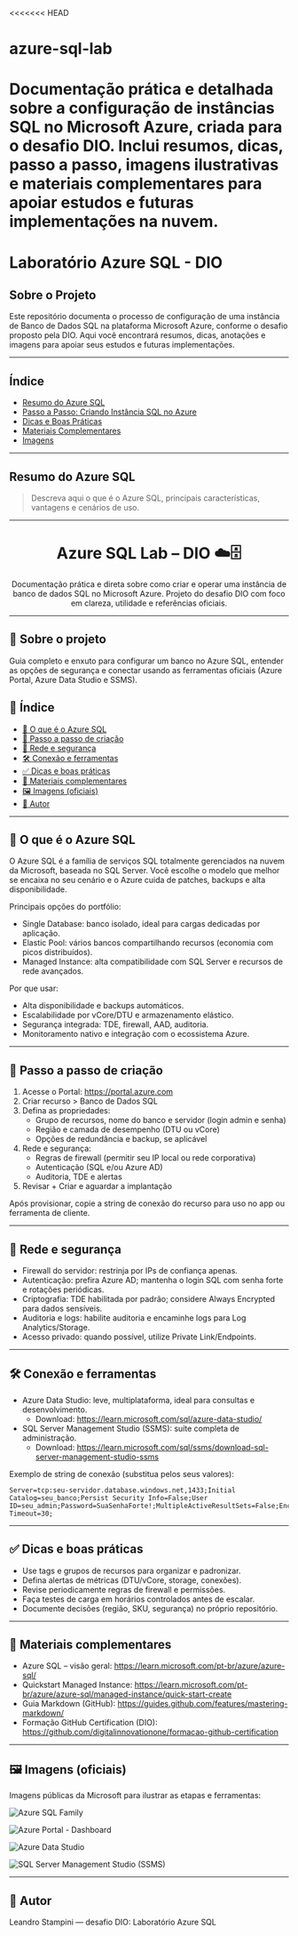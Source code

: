 <<<<<<< HEAD
# azure-sql-lab
Documentação prática e detalhada sobre a configuração de instâncias SQL no Microsoft Azure, criada para o desafio DIO. Inclui resumos, dicas, passo a passo, imagens ilustrativas e materiais complementares para apoiar estudos e futuras implementações na nuvem.
=======
# Laboratório Azure SQL - DIO

## Sobre o Projeto
Este repositório documenta o processo de configuração de uma instância de Banco de Dados SQL na plataforma Microsoft Azure, conforme o desafio proposto pela DIO. Aqui você encontrará resumos, dicas, anotações e imagens para apoiar seus estudos e futuras implementações.

---

## Índice
- [Resumo do Azure SQL](#resumo-do-azure-sql)
- [Passo a Passo: Criando Instância SQL no Azure](#passo-a-passo-criando-instância-sql-no-azure)
- [Dicas e Boas Práticas](#dicas-e-boas-práticas)
- [Materiais Complementares](#materiais-complementares)
- [Imagens](#imagens)

---

## Resumo do Azure SQL
> Descreva aqui o que é o Azure SQL, principais características, vantagens e cenários de uso.

---

<div align="center">

# Azure SQL Lab – DIO ☁️🗄️

Documentação prática e direta sobre como criar e operar uma instância de banco de dados SQL no Microsoft Azure. Projeto do desafio DIO com foco em clareza, utilidade e referências oficiais.

</div>

---

## 🔎 Sobre o projeto
Guia completo e enxuto para configurar um banco no Azure SQL, entender as opções de segurança e conectar usando as ferramentas oficiais (Azure Portal, Azure Data Studio e SSMS).

## 🧭 Índice
- [📘 O que é o Azure SQL](#-o-que-é-o-azure-sql)
- [🚀 Passo a passo de criação](#-passo-a-passo-de-criação)
- [🔐 Rede e segurança](#-rede-e-segurança)
- [🛠️ Conexão e ferramentas](#️-conexão-e-ferramentas)
- [✅ Dicas e boas práticas](#-dicas-e-boas-práticas)
- [🔗 Materiais complementares](#-materiais-complementares)
- [🖼️ Imagens (oficiais)](#️-imagens-oficiais)
- [👤 Autor](#-autor)

---

## 📘 O que é o Azure SQL
O Azure SQL é a família de serviços SQL totalmente gerenciados na nuvem da Microsoft, baseada no SQL Server. Você escolhe o modelo que melhor se encaixa no seu cenário e o Azure cuida de patches, backups e alta disponibilidade.

Principais opções do portfólio:
- Single Database: banco isolado, ideal para cargas dedicadas por aplicação.
- Elastic Pool: vários bancos compartilhando recursos (economia com picos distribuídos).
- Managed Instance: alta compatibilidade com SQL Server e recursos de rede avançados.

Por que usar:
- Alta disponibilidade e backups automáticos.
- Escalabilidade por vCore/DTU e armazenamento elástico.
- Segurança integrada: TDE, firewall, AAD, auditoria.
- Monitoramento nativo e integração com o ecossistema Azure.

---

## 🚀 Passo a passo de criação
1) Acesse o Portal: https://portal.azure.com
2) Criar recurso > Banco de Dados SQL
3) Defina as propriedades:
    - Grupo de recursos, nome do banco e servidor (login admin e senha)
    - Região e camada de desempenho (DTU ou vCore)
    - Opções de redundância e backup, se aplicável
4) Rede e segurança:
    - Regras de firewall (permitir seu IP local ou rede corporativa)
    - Autenticação (SQL e/ou Azure AD)
    - Auditoria, TDE e alertas
5) Revisar + Criar e aguardar a implantação

Após provisionar, copie a string de conexão do recurso para uso no app ou ferramenta de cliente.

---

## 🔐 Rede e segurança
- Firewall do servidor: restrinja por IPs de confiança apenas.
- Autenticação: prefira Azure AD; mantenha o login SQL com senha forte e rotações periódicas.
- Criptografia: TDE habilitada por padrão; considere Always Encrypted para dados sensíveis.
- Auditoria e logs: habilite auditoria e encaminhe logs para Log Analytics/Storage.
- Acesso privado: quando possível, utilize Private Link/Endpoints.

---

## 🛠️ Conexão e ferramentas
- Azure Data Studio: leve, multiplataforma, ideal para consultas e desenvolvimento.
   - Download: https://learn.microsoft.com/sql/azure-data-studio/
- SQL Server Management Studio (SSMS): suíte completa de administração.
   - Download: https://learn.microsoft.com/sql/ssms/download-sql-server-management-studio-ssms

Exemplo de string de conexão (substitua pelos seus valores):

```
Server=tcp:seu-servidor.database.windows.net,1433;Initial Catalog=seu_banco;Persist Security Info=False;User ID=seu_admin;Password=SuaSenhaForte!;MultipleActiveResultSets=False;Encrypt=True;TrustServerCertificate=False;Connection Timeout=30;
```

---

## ✅ Dicas e boas práticas
- Use tags e grupos de recursos para organizar e padronizar.
- Defina alertas de métricas (DTU/vCore, storage, conexões).
- Revise periodicamente regras de firewall e permissões.
- Faça testes de carga em horários controlados antes de escalar.
- Documente decisões (região, SKU, segurança) no próprio repositório.

---

## 🔗 Materiais complementares
- Azure SQL – visão geral: https://learn.microsoft.com/pt-br/azure/azure-sql/
- Quickstart Managed Instance: https://learn.microsoft.com/pt-br/azure/azure-sql/managed-instance/quick-start-create
- Guia Markdown (GitHub): https://guides.github.com/features/mastering-markdown/
- Formação GitHub Certification (DIO): https://github.com/digitalinnovationone/formacao-github-certification

---

## 🖼️ Imagens (oficiais)
Imagens públicas da Microsoft para ilustrar as etapas e ferramentas:

![Azure SQL Family](https://learn.microsoft.com/azure/azure-sql/media/azure-sql-family/azure-sql.png)

![Azure Portal - Dashboard](https://learn.microsoft.com/azure/media/index/azure-portal-dashboard.png)

![Azure Data Studio](https://learn.microsoft.com/sql/azure-data-studio/media/what-is-azure-data-studio/azure-data-studio.png)

![SQL Server Management Studio (SSMS)](https://learn.microsoft.com/sql/ssms/media/download-sql-server-management-studio-ssms/ssms.png)

---

## 👤 Autor
Leandro Stampini — desafio DIO: Laboratório Azure SQL
